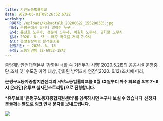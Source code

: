 ```yaml
---
title: 시민노동법률학교
date: 2020-06-01T09:26:52.672Z
workshop:
  이미지: /uploads/kakaotalk_20200622_155200385.jpg
  대상: 은평구에서 살거나 일하는 누구나
  강사: 윤선호 노무사, 정문식 노무사, 이원희 노무사, 김희향 노무사
  일시: 2020. 6. 23 ~ 매주 화요일 저녁 7~9시
  장소: 은평상상허브 즐거운소통
  신청기간: ~ 2020. 6. 15
  문의: 노동인권팀 02-6952-1873
---
```

중앙재난안전대책본부 '강화된 생활 속 거리두기 시행'(2020.5.28)의 공공시설 운영중단 조치 및 '수도권 지역 대상, 강화된 방역조치 연장'(2020. 6.12) 조치에 따라,

**은평구노동자종합지원센터의 시민노동법률학교를 6월 23일부터 매주 화요일 오후 7~9시 온라인(유투브 실시간스트리밍)으로 진행합니다.**

**\*유투브에 '은평구노동자종합지원센터'를 검색하시면 누구나 보실 수 있습니다. 신청자분들께는 별도로 링크 안내 문자를 보내드립니다.**

![ ](/uploads/kakaotalk_20200622_155200385.jpg " ")